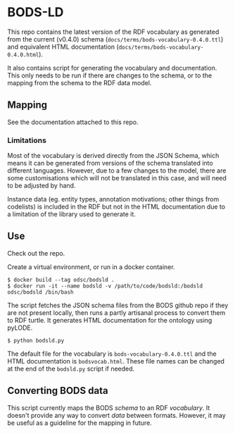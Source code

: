 # BODS-LD

This repo contains the latest version of the RDF vocabulary as generated from the current (v0.4.0) schema (`docs/terms/bods-vocabulary-0.4.0.ttl`) and equivalent HTML documentation (`docs/terms/bods-vocabulary-0.4.0.html`).

It also contains script for generating the vocabulary and documentation. This only needs to be run if there are changes to the schema, or to the mapping from the schema to the RDF data model.

## Mapping

See the documentation attached to this repo.

### Limitations

Most of the vocabulary is derived directly from the JSON Schema, which means it can be generated from versions of the schema translated into different languages. However, due to a few changes to the model, there are some customisations which will not be translated in this case, and will need to be adjusted by hand.

Instance data (eg. entity types, annotation motivations; other things from codelists) is included in the RDF but not in the HTML documentation due to a limitation of the library used to generate it.

## Use

Check out the repo.

Create a virtual environment, or run in a docker container.

```
$ docker build --tag odsc/bodsld .
$ docker run -it --name bodsld -v /path/to/code/bodsld:/bodsld odsc/bodsld /bin/bash
```

The script fetches the JSON schema files from the BODS github repo if they are not present locally, then runs a partly artisanal process to convert them to RDF turtle. It generates HTML documentation for the ontology using pyLODE.

```
$ python bodsld.py
```

The default file for the vocabulary is `bods-vocabulary-0.4.0.ttl` and the HTML documentation is `bodsvocab.html`. These file names can be changed at the end of the `bodsld.py` script if needed.

## Converting BODS data

This script currently maps the BODS _schema_ to an RDF _vocabulary_. It doesn't provide any way to convert _data_ between formats. However, it may be useful as a guideline for the mapping in future.
